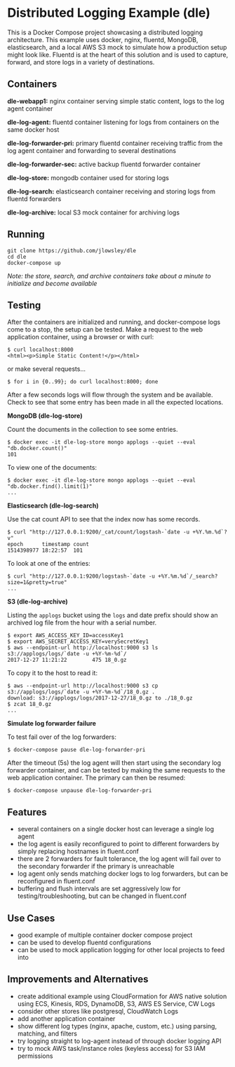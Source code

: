 # Distributed Logging Example (dle)
This is a Docker Compose project showcasing a distributed logging architecture. This example uses docker, nginx, fluentd, MongoDB, elasticsearch, and a local AWS S3 mock to simulate how a production setup might look like. Fluentd is at the heart of this solution and is used to capture, forward, and store logs in a variety of destinations.

## Containers
__dle-webapp1:__ nginx container serving simple static content, logs to the log agent container

__dle-log-agent:__ fluentd container listening for logs from containers on the same docker host

__dle-log-forwarder-pri:__ primary fluentd container receiving traffic from the log agent container and forwarding to several destinations

__dle-log-forwarder-sec:__ active backup fluentd forwarder container

__dle-log-store:__ mongodb container used for storing logs

__dle-log-search:__ elasticsearch container receiving and storing logs from fluentd forwarders

__dle-log-archive:__ local S3 mock container for archiving logs

## Running
```
git clone https://github.com/jlowsley/dle
cd dle
docker-compose up
```
_Note: the store, search, and archive containers take about a minute to initialize and become available_
## Testing
After the containers are initialized and running, and docker-compose logs come to a stop, the setup can be tested. Make a request to the web application container, using a browser or with curl:
```
$ curl localhost:8000
<html><p>Simple Static Content!</p></html>
```
or make several requests...
```
$ for i in {0..99}; do curl localhost:8000; done
```
After a few seconds logs will flow through the system and be available. Check to see that some entry has been made in all the expected locations.

__MongoDB (dle-log-store)__

Count the documents in the collection to see some entries.
```
$ docker exec -it dle-log-store mongo applogs --quiet --eval "db.docker.count()"
101
```
To view one of the documents:
```
$ docker exec -it dle-log-store mongo applogs --quiet --eval "db.docker.find().limit(1)"
...
```
__Elasticsearch (dle-log-search)__

Use the cat count API to see that the index now has some records.
```
$ curl "http://127.0.0.1:9200/_cat/count/logstash-`date -u +%Y.%m.%d`?v"
epoch      timestamp count
1514398977 18:22:57  101
```
To look at one of the entries:
```
$ curl "http://127.0.0.1:9200/logstash-`date -u +%Y.%m.%d`/_search?size=1&pretty=true"
...
```
__S3 (dle-log-archive)__

Listing the `applogs` bucket using the `logs` and date prefix should show an archived log file from the hour with a serial number.  
```
$ export AWS_ACCESS_KEY_ID=accessKey1
$ export AWS_SECRET_ACCESS_KEY=verySecretKey1
$ aws --endpoint-url http://localhost:9000 s3 ls s3://applogs/logs/`date -u +%Y-%m-%d`/
2017-12-27 11:21:22        475 18_0.gz
```
To copy it to the host to read it:
```
$ aws --endpoint-url http://localhost:9000 s3 cp s3://applogs/logs/`date -u +%Y-%m-%d`/18_0.gz .
download: s3://applogs/logs/2017-12-27/18_0.gz to ./18_0.gz
$ zcat 18_0.gz
...
```
__Simulate log forwarder failure__

To test fail over of the log forwarders:
```
$ docker-compose pause dle-log-forwarder-pri
```
After the timeout (5s) the log agent will then start using the secondary log forwarder container, and can be tested by making the same requests to the web application container. The primary can then be resumed:

```
$ docker-compose unpause dle-log-forwarder-pri
```

## Features
- several containers on a single docker host can leverage a single log agent
- the log agent is easily reconfigured to point to different forwarders by simply replacing hostnames in fluent.conf
- there are 2 forwarders for fault tolerance, the log agent will fail over to the secondary forwarder if the primary is unreachable
- log agent only sends matching docker logs to log forwarders, but can be reconfigured in fluent.conf
- buffering and flush intervals are set aggressively low for testing/troubleshooting, but can be changed in fluent.conf


## Use Cases
- good example of multiple container docker compose project
- can be used to develop fluentd configurations
- can be used to mock application logging for other local projects to feed into

## Improvements and Alternatives
- create additional example using CloudFormation for AWS native solution using ECS, Kinesis, RDS, DynamoDB, S3, AWS ES Service, CW Logs
- consider other stores like postgresql, CloudWatch Logs
- add another application container
- show different log types (nginx, apache, custom, etc.) using parsing, matching, and filters
- try logging straight to log-agent instead of through docker logging API
- try to mock AWS task/instance roles (keyless access) for S3 IAM permissions
